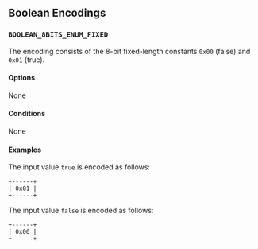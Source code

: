 Boolean Encodings
-----------------

### `BOOLEAN_8BITS_ENUM_FIXED`

The encoding consists of the 8-bit fixed-length constants `0x00` (false) and
`0x01` (true).

#### Options

None

#### Conditions

None

#### Examples

The input value `true` is encoded as follows:

```
+------+
| 0x01 |
+------+
```

The input value `false` is encoded as follows:

```
+------+
| 0x00 |
+------+
```
